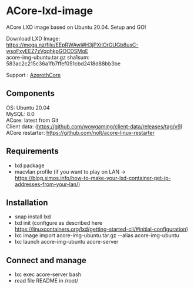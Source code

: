 # ACore-lxd-image
ACore LXD image based on Ubuntu 20.04. Setup and GO!

Download LXD Image: https://mega.nz/file/EEpRWAwI#H3jPXiIOrGUGb8usC-wsoFxyEEZ7zVqqhkpGOCDSMqE  
acore-img-ubuntu.tar.gz sha1sum: 583ac2c215c36a1fb7ffef051cbd2418d88bb3be  

Support : [AzerothCore](http://azerothcore.org)

## Components
OS: Ubuntu 20.04  
MySQL: 8.0  
ACore: latest from Git  
Client data: (https://github.com/wowgaming/client-data/releases/tag/v9)  
ACore restarter: https://github.com/nolt/acore-linux-restarter

## Requirements
- lxd package
- macvlan profile (if you want to play on LAN → https://blog.simos.info/how-to-make-your-lxd-container-get-ip-addresses-from-your-lan/)

## Installation
- snap install lxd
- lxd init (configure as described here https://linuxcontainers.org/lxd/getting-started-cli/#initial-configuration)
- lxc image import acore-img-ubuntu.tar.gz --alias acore-img-ubuntu
- lxc launch acore-img-ubuntu acore-server

## Connect and manage
- lxc exec acore-server bash
- read file README in /root/
